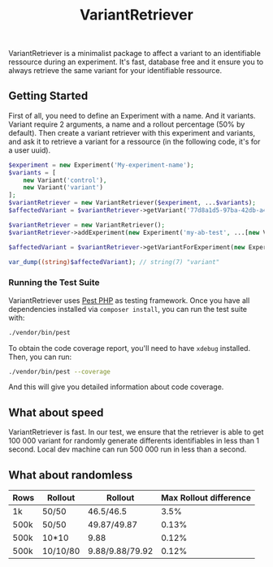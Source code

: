 <p align="center">
    <h1 align="center">
        VariantRetriever
    </h1>
</p>
<br>

VariantRetriever is a minimalist package to affect a variant to an identifiable ressource during an experiment. It's fast, database free and it ensure you to always retrieve the same variant for your identifiable ressource.

## Getting Started

First of all, you need to define an Experiment with a name. And it variants. Variant require 2 arguments, a name and a rollout percentage (50% by default).
Then create a variant retriever with this experiment and variants, and ask it to retrieve a variant for a ressource (in the following code, it's for a user uuid).

```php
$experiment = new Experiment('My-experiment-name');
$variants = [
    new Variant('control'),
    new Variant('variant')
];
$variantRetriever = new VariantRetriever($experiment, ...$variants);
$affectedVariant = $variantRetriever->getVariant('77d8a1d5-97ba-42db-a4a7-3b9562f0ff22');
```


```php
$variantRetriever = new VariantRetriever();
$variantRetriever->addExperiment(new Experiment('my-ab-test', ...[new Variant('control1', 50), new Variant('variant2', 50)]));

$affectedVariant = $variantRetriever->getVariantForExperiment(new Experiment('my-ab-test'), '77d8a1d5-97ba-42db-a4a7-3b9562f0ff22');

var_dump((string)$affectedVariant); // string(7) "variant"
```

### Running the Test Suite

VariantRetriever uses [Pest PHP](https://pestphp.com) as testing framework. Once you have all dependencies installed via `composer install`, you can run the test suite with:

```bash
./vendor/bin/pest
```

To obtain the code coverage report, you'll need to have `xdebug` installed. Then, you can run:

```bash
./vendor/bin/pest --coverage
```

And this will give you detailed information about code coverage.

## What about speed

VariantRetriever is fast. In our test, we ensure that the retriever is able to get 100 000 variant for randomly generate differents identifiables in less than 1 second.
Local dev machine can run 500 000 run in less than a second.

## What about randomless


| Rows | Rollout | Rollout | Max Rollout difference |
| --- | --- | --- | --- |
| 1k | 50/50 | 46.5/46.5 | 3.5% |
| 500k | 50/50 | 49.87/49.87 | 0.13% |
| 500k | 10*10 | 9.88 | 0.12% |
| 500k | 10/10/80 | 9.88/9.88/79.92 | 0.12% |

